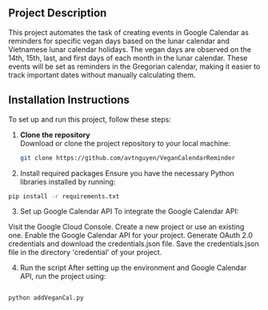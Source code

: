 ## Project Description

This project automates the task of creating events in Google Calendar as reminders for specific vegan days based on the lunar calendar and Vietnamese lunar calendar holidays. The vegan days are observed on the 14th, 15th, last, and first days of each month in the lunar calendar. These events will be set as reminders in the Gregorian calendar, making it easier to track important dates without manually calculating them.

## Installation Instructions

To set up and run this project, follow these steps:

1. **Clone the repository**  
   Download or clone the project repository to your local machine:
   ```bash
   git clone https://github.com/avtnguyen/VeganCalendarReminder
2. Install required packages
Ensure you have the necessary Python libraries installed by running:
```bash
pip install -r requirements.txt
```
3. Set up Google Calendar API
To integrate the Google Calendar API:

Visit the Google Cloud Console.
Create a new project or use an existing one.
Enable the Google Calendar API for your project.
Generate OAuth 2.0 credentials and download the credentials.json file.
Save the credentials.json file in the directory 'credential' of your project.

4. Run the script
After setting up the environment and Google Calendar API, run the project using:
```bash

python addVeganCal.py
```
